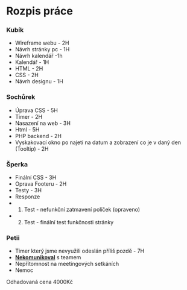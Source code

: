 # Rozpis práce

### Kubík
- Wireframe webu - 2H
- Návrh stránky pc - 1H
- Návrh kalendář -1h
- Kalendář - 1H
- HTML - 2H
- CSS - 2H
- Návrh designu - 1H

### Sochůrek
- Úprava CSS - 5H
- Timer - 2H
- Nasazení na web - 3H 
- Html - 5H
- PHP backend - 2H
- Vyskakovací okno po najetí na datum a zobrazení co je v daný den (Tooltip) - 2H

### Šperka
- Finální CSS - 3H
- Oprava Footeru - 2H
- Testy - 3H
- Responze 
- 1. Test - nefunkční zatmavení políček (opraveno)
- 2. Test - finální test funkčnosti stránky

### Petii
- Timer který jsme nevyužili odeslán příliš pozdě - 7H
- <ins>**Nekomunikoval**</ins> s teamem
- Nepřítomnost na meetingových setkáních
- Nemoc

Odhadovaná cena 4000Kč
